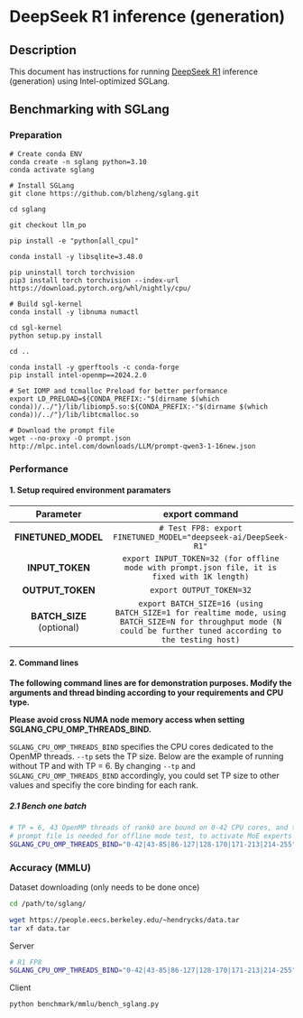 # DeepSeek R1 inference (generation)

## Description

This document has instructions for running [DeepSeek R1](https://huggingface.co/deepseek-ai/DeepSeek-R1) inference (generation) using Intel-optimized SGLang.

## Benchmarking with SGLang
### Preparation

```
# Create conda ENV
conda create -n sglang python=3.10
conda activate sglang

# Install SGLang
git clone https://github.com/blzheng/sglang.git

cd sglang

git checkout llm_po

pip install -e "python[all_cpu]"

conda install -y libsqlite=3.48.0

pip uninstall torch torchvision
pip3 install torch torchvision --index-url https://download.pytorch.org/whl/nightly/cpu/

# Build sgl-kernel
conda install -y libnuma numactl

cd sgl-kernel
python setup.py install

cd ..

conda install -y gperftools -c conda-forge
pip install intel-openmp==2024.2.0

# Set IOMP and tcmalloc Preload for better performance
export LD_PRELOAD=${CONDA_PREFIX:-"$(dirname $(which conda))/../"}/lib/libiomp5.so:${CONDA_PREFIX:-"$(dirname $(which conda))/../"}/lib/libtcmalloc.so

# Download the prompt file
wget --no-proxy -O prompt.json http://mlpc.intel.com/downloads/LLM/prompt-qwen3-1-16new.json

```

### Performance
#### 1. Setup required environment paramaters

| **Parameter**                |                                  **export command**                                  |
|:---------------------------:|:------------------------------------------------------------------------------------:|
| **FINETUNED_MODEL**    | `# Test FP8: export FINETUNED_MODEL="deepseek-ai/DeepSeek-R1"`        |
| **INPUT_TOKEN**    |    `export INPUT_TOKEN=32 (for offline mode with prompt.json file, it is fixed with 1K length)`    |
| **OUTPUT_TOKEN**    |   `export OUTPUT_TOKEN=32`      |                        |
| **BATCH_SIZE** (optional)    |  `export BATCH_SIZE=16 (using BATCH_SIZE=1 for realtime mode, using BATCH_SIZE=N for throughput mode (N could be further tuned according to the testing host)`                                |

#### 2. Command lines

**The following command lines are for demonstration purposes. Modify the arguments and thread binding according to your requirements and CPU type.**

**Please avoid cross NUMA node memory access when setting SGLANG_CPU_OMP_THREADS_BIND.**

`SGLANG_CPU_OMP_THREADS_BIND` specifies the CPU cores dedicated to the OpenMP threads. `--tp` sets the TP size. Below are the example of running without TP and with TP = 6. By changing `--tp` and `SGLANG_CPU_OMP_THREADS_BIND` accordingly, you could set TP size to other values and specifiy the core binding for each rank.


##### 2.1 Bench one batch
```sh
# TP = 6, 43 OpenMP threads of rank0 are bound on 0-42 CPU cores, and the OpenMP threads of rank1 are bound on 43-85 CPU cores, etc.
# prompt file is needed for offline mode test, to activate MoE experts for different batches.
SGLANG_CPU_OMP_THREADS_BIND="0-42|43-85|86-127|128-170|171-213|214-255" python3 -m sglang.bench_one_batch --batch-size {BATCH_SIZE} --input {INPUT_TOKEN} --output {OUTPUT_TOKEN} --model  deepseek-ai/DeepSeek-R1  --trust-remote-code --device cpu --tp 6 --prompt-file prompt.json
```


### Accuracy (MMLU)
Dataset downloading (only needs to be done once)
```sh
cd /path/to/sglang/

wget https://people.eecs.berkeley.edu/~hendrycks/data.tar
tar xf data.tar
```

Server
```sh
# R1 FP8
SGLANG_CPU_OMP_THREADS_BIND="0-42|43-85|86-127|128-170|171-213|214-255" python3 -m sglang.launch_server --model deepseek-ai/DeepSeek-R1 --trust-remote-code --device cpu --log-requests --log-requests-level 1 --disable-overlap-schedule --tp 6 --chunked-prefill-size 2048 --max-running-requests 8
```

Client
```sh
python benchmark/mmlu/bench_sglang.py
```
